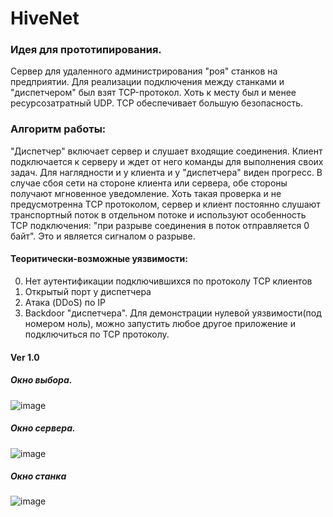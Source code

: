 # HiveNet
### Идея для прототипирования.
Сервер для удаленного администрирования "роя" станков на предприятии.
Для реализации подключения между станками и "диспетчером" был взят TCP-протокол.
Хоть к месту был и менее ресурсозатратный UDP. TCP обеспечивает большую безопасность.

### Алгоритм работы:
"Диспетчер" включает сервер и слушает входящие соединения.
Клиент подключается к серверу и ждет от него команды для выполнения своих задач.
Для наглядности и у клиента и у "диспетчера" виден прогресс.
В случае сбоя сети на стороне клиента или сервера, обе стороны получают мгновенное уведомление.
  Хоть такая проверка и не предусмотренна TCP протоколом, сервер и клиент постоянно слушают транспортный поток в отдельном потоке
  и используют особенность TCP подключения: "при разрыве соединения в поток отправляется 0 байт". Это и является сигналом о разрыве. 

#### Теоритически-возможные уязвимости:
  0. Нет аутентификации подключившихся по протоколу TCP клиентов
  1. Открытый порт у диспетчера
  2. Атака (DDoS) по IP
  3. Backdoor "диспетчера".
  Для демонстрации нулевой уязвимости(под номером ноль), можно запустить любое другое приложение и подключиться по TCP протоколу.

#### Ver 1.0
##### Окно выбора.
![image](https://user-images.githubusercontent.com/37839328/114323063-e65b0580-9b3c-11eb-9130-0453670f0a67.png)
##### Окно сервера.
![image](https://user-images.githubusercontent.com/42736248/114350114-34462c80-9b82-11eb-9fe2-2076d3d07625.png)
##### Окно станка
![image](https://user-images.githubusercontent.com/37839328/114320780-0a184e80-9b31-11eb-8c0d-93d9a42235f6.png)
